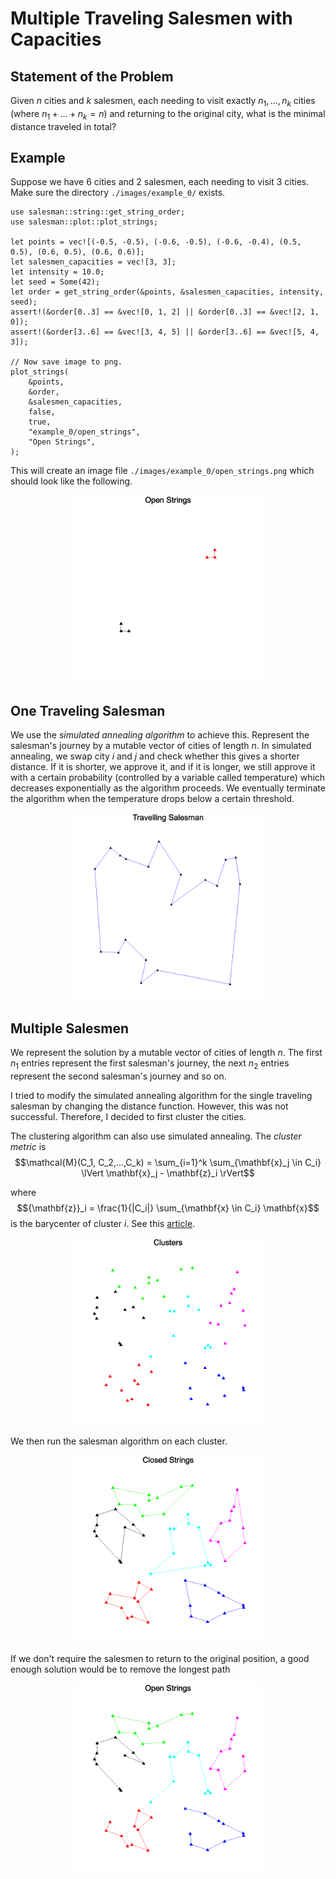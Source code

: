 # Multiple Traveling Salesmen with Capacities
## Statement of the Problem
Given $n$ cities and $k$ salesmen, each needing to visit exactly $n_1, ..., n_k$ cities (where $n_1 + ... + n_k = n$) and returning to the original city, what is the minimal distance traveled in total?

## Example
Suppose we have 6 cities and 2 salesmen, each needing to visit 3 cities. Make sure the directory `./images/example_0/` exists.

    use salesman::string::get_string_order;
    use salesman::plot::plot_strings;

    let points = vec![(-0.5, -0.5), (-0.6, -0.5), (-0.6, -0.4), (0.5, 0.5), (0.6, 0.5), (0.6, 0.6)];
    let salesmen_capacities = vec![3, 3];
    let intensity = 10.0;
    let seed = Some(42);
    let order = get_string_order(&points, &salesmen_capacities, intensity, seed);
    assert!(&order[0..3] == &vec![0, 1, 2] || &order[0..3] == &vec![2, 1, 0]);
    assert!(&order[3..6] == &vec![3, 4, 5] || &order[3..6] == &vec![5, 4, 3]);

    // Now save image to png.
    plot_strings(
        &points,
        &order,
        &salesmen_capacities,
        false,
        true,
        "example_0/open_strings",
        "Open Strings",
    );

This will create an image file `./images/example_0/open_strings.png` which should look like the following.

<p align="center">
<img src="images/example_0/open_strings.png" width="300" height="300">
</p>

## One Traveling Salesman
We use the _simulated annealing algorithm_ to achieve this. Represent the salesman's journey by a mutable vector of cities of length $n$. In simulated annealing, we swap city $i$ and $j$ and check whether this gives a shorter distance. If it is shorter, we approve it, and if it is longer, we still approve it with a certain probability (controlled by a variable called temperature) which decreases exponentially as the algorithm proceeds. We eventually terminate the algorithm when the temperature drops below a certain threshold.

<p align="center">
<img src="images/salesman.png" width="300" height="300">
</p>

## Multiple Salesmen
We represent the solution by a mutable vector of cities of length $n$. The first $n_1$ entries represent the first salesman's journey, the next $n_2$ entries represent the second salesman's journey and so on. 

I tried to modify the simulated annealing algorithm for the single traveling salesman by changing the distance function. However, this was not successful. Therefore, I decided to first cluster the cities. 

The clustering algorithm can also use simulated annealing. The _cluster metric_ is 
$$\mathcal{M}(C_1, C_2,...,C_k) = \sum_{i=1}^k \sum_{\mathbf{x}_j \in C_i} \lVert \mathbf{x}_j - \mathbf{z}_i \rVert$$ 

where $${\mathbf{z}}_i = \frac{1}{|C_i|} \sum_{\mathbf{x} \in C_i} \mathbf{x}$$ 
is the barycenter of cluster $i$. See this [article](http://library.isical.ac.in:8080/jspui/bitstream/10263/5650/1/Clustering%20using%20simulated%20annealing%20with%20probabilistic%20redistribution-IJOPRAAI-15-2-2001-%20p%20269-285.pdf).

<p align="center">
<img src="images/example_1/clusters.png" width="300" height="300">
</p>

We then run the salesman algorithm on each cluster.

<p align="center">
<img src="images/example_1/closed_strings.png" width="300" height="300">
</p>

If we don't require the salesmen to return to the original position, a good enough solution would be to remove the longest path 

<p align="center">
<img src="images/example_1/open_strings.png" width="300" height="300">
</p>
